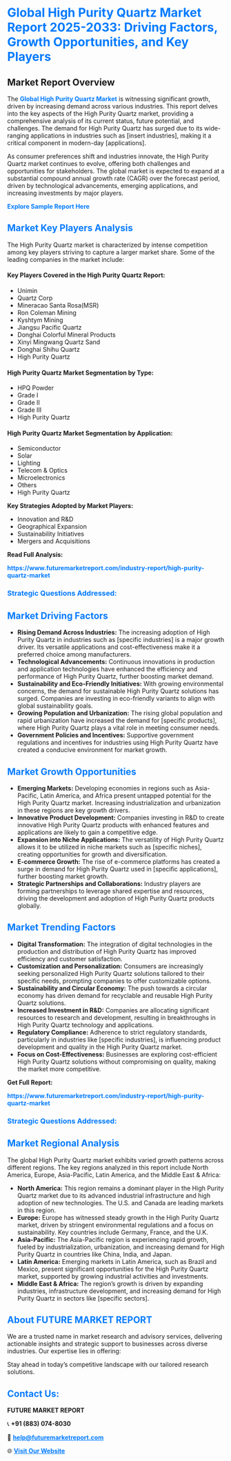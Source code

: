<h1 style="color: #007BFF;">Global High Purity Quartz Market Report 2025-2033: Driving Factors, Growth Opportunities, and Key Players</h1>

<section id="overview">
<h2>Market Report Overview</h2>
<p>The <a href="https://www.futuremarketreport.com/industry-report/high-purity-quartz-market" style="color: #007BFF; text-decoration: none;"><strong>Global High Purity Quartz Market</strong></a> is witnessing significant growth, driven by increasing demand across various industries. This report delves into the key aspects of the High Purity Quartz market, providing a comprehensive analysis of its current status, future potential, and challenges. The demand for High Purity Quartz has surged due to its wide-ranging applications in industries such as [insert industries], making it a critical component in modern-day [applications].</p>
<p>As consumer preferences shift and industries innovate, the High Purity Quartz market continues to evolve, offering both challenges and opportunities for stakeholders. The global market is expected to expand at a substantial compound annual growth rate (CAGR) over the forecast period, driven by technological advancements, emerging applications, and increasing investments by major players.</p>
</section>

<section id="overview">
<p><a href="https://www.futuremarketreport.com/request-sample/reportId=100838" style="color: #007BFF; text-decoration: none;"><strong>Explore Sample Report Here</strong></a></p>
</section>

<section id="key-players">
<h2 style="color: #007BFF;">Market Key Players Analysis</h2>
<p>The High Purity Quartz market is characterized by intense competition among key players striving to capture a larger market share. Some of the leading companies in the market include:</p>
<h4>Key Players Covered in the High Purity Quartz Report:</h4>
<ul><li>Unimin</li><li>Quartz Corp</li><li>Mineracao Santa Rosa(MSR)</li><li>Ron Coleman Mining</li><li>Kyshtym Mining</li><li>Jiangsu Pacific Quartz</li><li>Donghai Colorful Mineral Products</li><li>Xinyi Mingwang Quartz Sand</li><li>Donghai Shihu Quartz</li><li>High Purity Quartz</li></ul>
<h4>High Purity Quartz Market Segmentation by Type:</h4>
<ul><li>HPQ Powder</li><li>Grade I</li><li>Grade II</li><li>Grade III</li><li>High Purity Quartz</li></ul>

<h4>High Purity Quartz Market Segmentation by Application:</h4>
<ul><li>Semiconductor</li><li>Solar</li><li>Lighting</li><li>Telecom &amp; Optics</li><li>Microelectronics</li><li>Others</li><li>High Purity Quartz</li></ul>
<p><strong>Key Strategies Adopted by Market Players:</strong></p>
<ul>
<li>Innovation and R&D</li>
<li>Geographical Expansion</li>
<li>Sustainability Initiatives</li>
<li>Mergers and Acquisitions</li>
</ul>
</section>

<section>
<p><strong>Read Full Analysis: </strong></p><a href="https://www.futuremarketreport.com/industry-report/high-purity-quartz-market" style="color: #007BFF; text-decoration: none;"><strong>https://www.futuremarketreport.com/industry-report/high-purity-quartz-market</strong></a>
<h3 style="color: #007BFF;">Strategic Questions Addressed:</h3>
</section>

<section id="driving-factors">
<h2 style="color: #007BFF;">Market Driving Factors</h2>
<ul>
<li><strong>Rising Demand Across Industries:</strong> The increasing adoption of High Purity Quartz in industries such as [specific industries] is a major growth driver. Its versatile applications and cost-effectiveness make it a preferred choice among manufacturers.</li>
<li><strong>Technological Advancements:</strong> Continuous innovations in production and application technologies have enhanced the efficiency and performance of High Purity Quartz, further boosting market demand.</li>
<li><strong>Sustainability and Eco-Friendly Initiatives:</strong> With growing environmental concerns, the demand for sustainable High Purity Quartz solutions has surged. Companies are investing in eco-friendly variants to align with global sustainability goals.</li>
<li><strong>Growing Population and Urbanization:</strong> The rising global population and rapid urbanization have increased the demand for [specific products], where High Purity Quartz plays a vital role in meeting consumer needs.</li>
<li><strong>Government Policies and Incentives:</strong> Supportive government regulations and incentives for industries using High Purity Quartz have created a conducive environment for market growth.</li>
</ul>
</section>

<section id="growth-opportunities">
<h2 style="color: #007BFF;">Market Growth Opportunities</h2>
<ul>
<li><strong>Emerging Markets:</strong> Developing economies in regions such as Asia-Pacific, Latin America, and Africa present untapped potential for the High Purity Quartz market. Increasing industrialization and urbanization in these regions are key growth drivers.</li>
<li><strong>Innovative Product Development:</strong> Companies investing in R&D to create innovative High Purity Quartz products with enhanced features and applications are likely to gain a competitive edge.</li>
<li><strong>Expansion into Niche Applications:</strong> The versatility of High Purity Quartz allows it to be utilized in niche markets such as [specific niches], creating opportunities for growth and diversification.</li>
<li><strong>E-commerce Growth:</strong> The rise of e-commerce platforms has created a surge in demand for High Purity Quartz used in [specific applications], further boosting market growth.</li>
<li><strong>Strategic Partnerships and Collaborations:</strong> Industry players are forming partnerships to leverage shared expertise and resources, driving the development and adoption of High Purity Quartz products globally.</li>
</ul>
</section>

<section id="trending-factors">
<h2 style="color: #007BFF;">Market Trending Factors</h2>
<ul>
<li><strong>Digital Transformation:</strong> The integration of digital technologies in the production and distribution of High Purity Quartz has improved efficiency and customer satisfaction.</li>
<li><strong>Customization and Personalization:</strong> Consumers are increasingly seeking personalized High Purity Quartz solutions tailored to their specific needs, prompting companies to offer customizable options.</li>
<li><strong>Sustainability and Circular Economy:</strong> The push towards a circular economy has driven demand for recyclable and reusable High Purity Quartz solutions.</li>
<li><strong>Increased Investment in R&D:</strong> Companies are allocating significant resources to research and development, resulting in breakthroughs in High Purity Quartz technology and applications.</li>
<li><strong>Regulatory Compliance:</strong> Adherence to strict regulatory standards, particularly in industries like [specific industries], is influencing product development and quality in the High Purity Quartz market.</li>
<li><strong>Focus on Cost-Effectiveness:</strong> Businesses are exploring cost-efficient High Purity Quartz solutions without compromising on quality, making the market more competitive.</li>
</ul>
</section>

<section>
<p><strong>Get Full Report: </strong></p><a href="https://www.futuremarketreport.com/industry-report/high-purity-quartz-market" style="color: #007BFF; text-decoration: none;"><strong>https://www.futuremarketreport.com/industry-report/high-purity-quartz-market</strong></a>
<h3 style="color: #007BFF;">Strategic Questions Addressed:</h3>
</section>


<section id="regional-analysis">
<h2 style="color: #007BFF;">Market Regional Analysis</h2>
<p>The global High Purity Quartz market exhibits varied growth patterns across different regions. The key regions analyzed in this report include North America, Europe, Asia-Pacific, Latin America, and the Middle East & Africa:</p>
<ul>
<li><strong>North America:</strong> This region remains a dominant player in the High Purity Quartz market due to its advanced industrial infrastructure and high adoption of new technologies. The U.S. and Canada are leading markets in this region.</li>
<li><strong>Europe:</strong> Europe has witnessed steady growth in the High Purity Quartz market, driven by stringent environmental regulations and a focus on sustainability. Key countries include Germany, France, and the U.K.</li>
<li><strong>Asia-Pacific:</strong> The Asia-Pacific region is experiencing rapid growth, fueled by industrialization, urbanization, and increasing demand for High Purity Quartz in countries like China, India, and Japan.</li>
<li><strong>Latin America:</strong> Emerging markets in Latin America, such as Brazil and Mexico, present significant opportunities for the High Purity Quartz market, supported by growing industrial activities and investments.</li>
<li><strong>Middle East & Africa:</strong> The region’s growth is driven by expanding industries, infrastructure development, and increasing demand for High Purity Quartz in sectors like [specific sectors].</li>
</ul>
</section>

<footer>
<h2 style="color: #007BFF;">About FUTURE MARKET REPORT</h2>
<p>We are a trusted name in market research and advisory services, delivering actionable insights and strategic support to businesses across diverse industries. Our expertise lies in offering:</p>

<p>Stay ahead in today’s competitive landscape with our tailored research solutions.</p>

<h2 style="color: #007BFF;">Contact Us:</h2>
<p><strong>FUTURE MARKET REPORT</strong></p>
<p>📞 <strong>+91 (883) 074-8030</strong></p>
<p>📧 <strong><a href="mailto:help@futuremarketreport.com" style="color: #007BFF;">help@futuremarketreport.com</a></strong></p>
<p>🌐 <strong><a href="https://www.futuremarketreport.com/" style="color: #007BFF;">Visit Our Website</a></strong></p>
</footer>